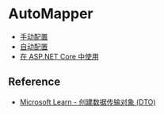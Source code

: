 # AutoMapper

-   [手动配置](./manually)
-   [自动配置](./automatically)
-   [在 ASP.NET Core 中使用](./aspnetcore)

## Reference

-   [Microsoft Learn - 创建数据传输对象 (DTO)](https://docs.microsoft.com/zh-cn/aspnet/web-api/overview/data/using-web-api-with-entity-framework/part-5)
